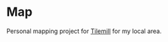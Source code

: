 
Map
===

Personal mapping project for [Tilemill][1] for my local area.

[1]: https://www.mapbox.com/tilemill/

